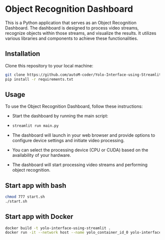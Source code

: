 # Object Recognition Dashboard

This is a Python application that serves as an Object Recognition Dashboard. The dashboard is designed to process video streams, recognize objects within those streams, and visualize the results. It utilizes various libraries and components to achieve these functionalities.

## Installation

Clone this repository to your local machine:

```bash
git clone https://github.com/autoM-coder/Yolo-Interface-using-Streamlit-fastAPI-mySQL.git
pip install -r requirements.txt
```


## Usage
To use the Object Recognition Dashboard, follow these instructions:

- Start the dashboard by running the main script:

- ```bash
  streamlit run main.py 
  ```

- The dashboard will launch in your web browser and provide options to configure device settings and initiate video processing.

- You can select the processing device (CPU or CUDA) based on the availability of your hardware.

- The dashboard will start processing video streams and performing object recognition.


## Start app with bash 

```bash
chmod 777 start.sh
./start.sh
```

## Start app with Docker

```bash
docker build -t yolo-interface-using-streamlit .
docker run -it --network host --name yolo_container_id_0 yolo-interface-using-streamlit 
```